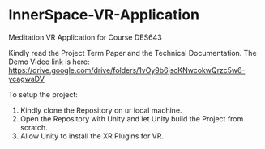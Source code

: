 # InnerSpace-VR-Application
Meditation VR Application for Course DES643

Kindly read the Project Term Paper and the Technical Documentation.
The Demo Video link is here: https://drive.google.com/drive/folders/1vOy9b6jscKNwcokwQrzc5w6-ycagwaDV

To setup the project:
1. Kindly clone the Repository on ur local machine.
2. Open the Repository with Unity and let Unity build the Project from scratch.
3. Allow Unity to install the XR Plugins for VR.
